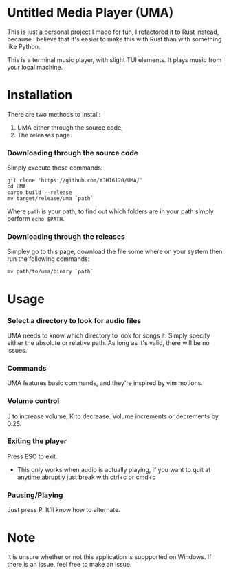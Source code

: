 # Untitled Media Player (UMA)
This is just a personal project I made for fun, I refactored it to Rust instead, because I believe that it's easier to make this with Rust than with something like Python.

This is a terminal music player, with slight TUI elements. It plays music from your local machine.

# Installation
There are two methods to install:
1. UMA either through the source code,
2. The releases page.

### Downloading through the source code
Simply execute these commands:
```
git clone 'https://github.com/YJH16120/UMA/'
cd UMA
cargo build --release
mv target/release/uma `path`
```
Where `path` is your path, to find out which folders are in your path simply perform `echo $PATH`.

### Downloading through the releases
Simpley go to this page, download the file some where on your system then run the following commands:
```
mv path/to/uma/binary `path`
```


# Usage
### Select a directory to look for audio files
UMA needs to know which directory to look for songs it. Simply specify either the absolute or relative path.
As long as it's valid, there will be no issues.

### Commands
UMA features basic commands, and they're inspired by vim motions.

### Volume control
J to increase volume, K to decrease. Volume increments or decrements by 0.25.

### Exiting the player
Press ESC to exit. 
- This only works when audio is actually playing, if you want to quit at anytime abruptly just break with ctrl+c or cmd+c

### Pausing/Playing
Just press P. It'll know how to alternate.

# Note
It is unsure whether or not this application is suppported on Windows. If there is an issue, feel free to make an issue.
